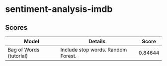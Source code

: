 # sentiment-analysis-imdb

## Scores

Model | Details | Score 
--- | --- | ---
Bag of Words (tutorial) | Include stop words. Random Forest. | 0.84644
